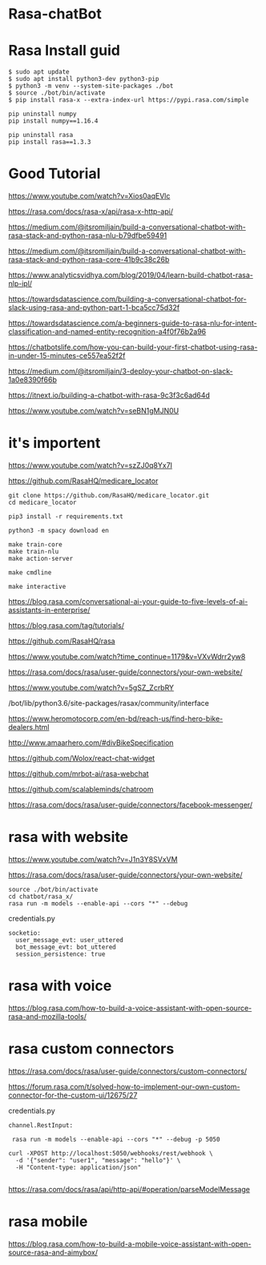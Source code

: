 # Rasa-chatBot
# Rasa Install guid
```
$ sudo apt update
$ sudo apt install python3-dev python3-pip
$ python3 -m venv --system-site-packages ./bot
$ source ./bot/bin/activate
$ pip install rasa-x --extra-index-url https://pypi.rasa.com/simple
```
```
pip uninstall numpy 
pip install numpy==1.16.4

pip uninstall rasa
pip install rasa==1.3.3
```
# Good Tutorial
https://www.youtube.com/watch?v=Xios0aqEVlc


https://rasa.com/docs/rasa-x/api/rasa-x-http-api/


https://medium.com/@itsromiljain/build-a-conversational-chatbot-with-rasa-stack-and-python-rasa-nlu-b79dfbe59491

https://medium.com/@itsromiljain/build-a-conversational-chatbot-with-rasa-stack-and-python-rasa-core-41b9c38c26b

https://www.analyticsvidhya.com/blog/2019/04/learn-build-chatbot-rasa-nlp-ipl/

https://towardsdatascience.com/building-a-conversational-chatbot-for-slack-using-rasa-and-python-part-1-bca5cc75d32f

https://towardsdatascience.com/a-beginners-guide-to-rasa-nlu-for-intent-classification-and-named-entity-recognition-a4f0f76b2a96

https://chatbotslife.com/how-you-can-build-your-first-chatbot-using-rasa-in-under-15-minutes-ce557ea52f2f

https://medium.com/@itsromiljain/3-deploy-your-chatbot-on-slack-1a0e8390f66b

https://itnext.io/building-a-chatbot-with-rasa-9c3f3c6ad64d

https://www.youtube.com/watch?v=seBN1gMJN0U

# it's importent
https://www.youtube.com/watch?v=szZJ0q8Yx7I

https://github.com/RasaHQ/medicare_locator

```
git clone https://github.com/RasaHQ/medicare_locator.git
cd medicare_locator

pip3 install -r requirements.txt

python3 -m spacy download en

make train-core
make train-nlu
make action-server

make cmdline

make interactive

```
https://blog.rasa.com/conversational-ai-your-guide-to-five-levels-of-ai-assistants-in-enterprise/

https://blog.rasa.com/tag/tutorials/

https://github.com/RasaHQ/rasa

https://www.youtube.com/watch?time_continue=1179&v=VXvWdrr2yw8

https://rasa.com/docs/rasa/user-guide/connectors/your-own-website/

https://www.youtube.com/watch?v=5gSZ_ZcrbRY

/bot/lib/python3.6/site-packages/rasax/community/interface

https://www.heromotocorp.com/en-bd/reach-us/find-hero-bike-dealers.html

http://www.amaarhero.com/#divBikeSpecification

https://github.com/Wolox/react-chat-widget

https://github.com/mrbot-ai/rasa-webchat

https://github.com/scalableminds/chatroom

https://rasa.com/docs/rasa/user-guide/connectors/facebook-messenger/

# rasa with website

https://www.youtube.com/watch?v=J1n3Y8SVxVM

https://rasa.com/docs/rasa/user-guide/connectors/your-own-website/

```
source ./bot/bin/activate
cd chatbot/rasa_x/
rasa run -m models --enable-api --cors "*" --debug
```
credentials.py
```
socketio:
  user_message_evt: user_uttered
  bot_message_evt: bot_uttered
  session_persistence: true
```
# rasa with voice
https://blog.rasa.com/how-to-build-a-voice-assistant-with-open-source-rasa-and-mozilla-tools/

# rasa custom connectors
https://rasa.com/docs/rasa/user-guide/connectors/custom-connectors/

https://forum.rasa.com/t/solved-how-to-implement-our-own-custom-connector-for-the-custom-ui/12675/27

credentials.py
```
channel.RestInput:
```
```
 rasa run -m models --enable-api --cors "*" --debug -p 5050

```
```
curl -XPOST http://localhost:5050/webhooks/rest/webhook \
  -d '{"sender": "user1", "message": "hello"}' \
  -H "Content-type: application/json"
  
```
https://rasa.com/docs/rasa/api/http-api/#operation/parseModelMessage

# rasa mobile
https://blog.rasa.com/how-to-build-a-mobile-voice-assistant-with-open-source-rasa-and-aimybox/
